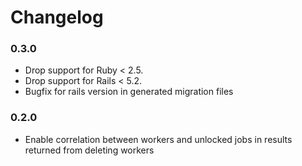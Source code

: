 # Changelog

### 0.3.0
* Drop support for Ruby < 2.5.
* Drop support for Rails < 5.2.
* Bugfix for rails version in generated migration files

### 0.2.0
* Enable correlation between workers and unlocked jobs in results returned from deleting workers
